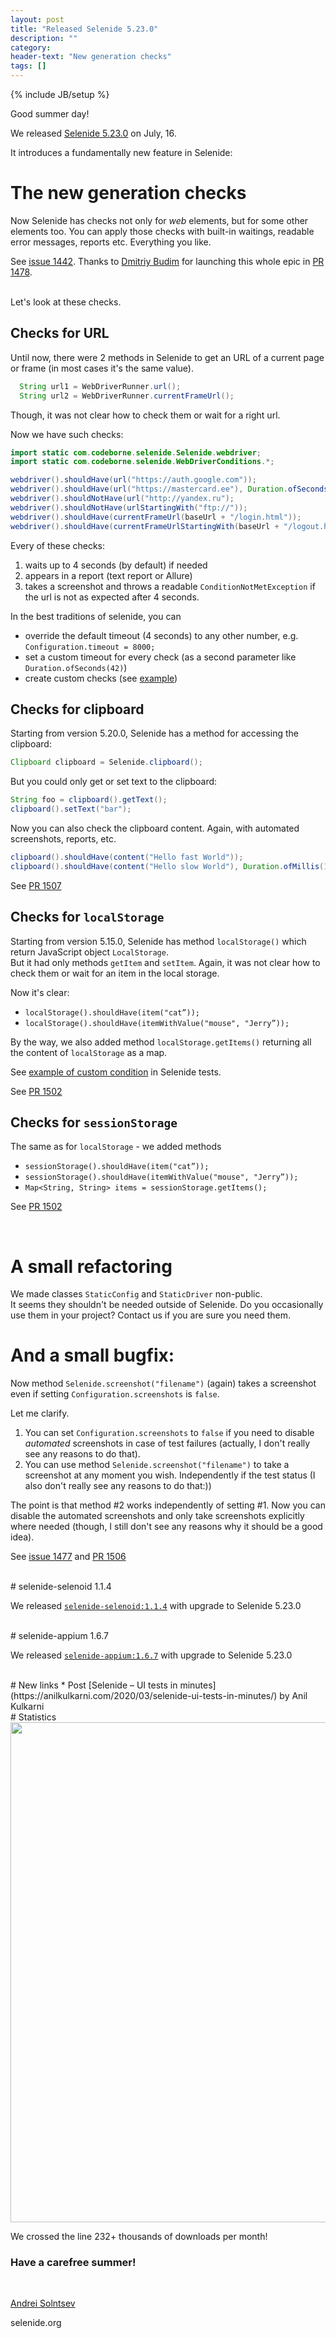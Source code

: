 ```yaml
---
layout: post
title: "Released Selenide 5.23.0"
description: ""
category:
header-text: "New generation checks"
tags: []
---
```

{% include JB/setup %}

Good summer day!  

We released [Selenide 5.23.0](https://github.com/selenide/selenide/milestone/125?closed=1) on July, 16.  


It  introduces a fundamentally new feature in Selenide:

# The new generation checks

Now Selenide has checks not only for _web_ elements, but for some other elements too. 
You can apply those checks with built-in waitings, readable error messages, reports etc. Everything you like.  

See [issue 1442](https://github.com/selenide/selenide/issues/1442).
Thanks to [Dmitriy Budim](https://github.com/dbudim) for launching this whole epic in [PR 1478](https://github.com/selenide/selenide/pull/1478).

<br/>
Let's look at these checks.

## Checks for URL
Until now, there were 2 methods in Selenide to get an URL of a current page or frame (in most cases it's the same value). 
```java
  String url1 = WebDriverRunner.url();
  String url2 = WebDriverRunner.currentFrameUrl();
```

Though, it was not clear how to check them or wait for a right url. 

Now we have such checks:

```java
import static com.codeborne.selenide.Selenide.webdriver;
import static com.codeborne.selenide.WebDriverConditions.*;

webdriver().shouldHave(url("https://auth.google.com"));
webdriver().shouldHave(url("https://mastercard.ee"), Duration.ofSeconds(42));
webdriver().shouldNotHave(url("http://yandex.ru");
webdriver().shouldNotHave(urlStartingWith("ftp://"));
webdriver().shouldHave(currentFrameUrl(baseUrl + "/login.html"));
webdriver().shouldHave(currentFrameUrlStartingWith(baseUrl + "/logout.html"));
```

Every of these checks:
1. waits up to 4 seconds (by default) if needed
2. appears in a report (text report or Allure)
3. takes a screenshot and throws a readable `ConditionNotMetException` if the url is not as expected after 4 seconds.

In the best traditions of selenide, you can
* override the default timeout (4 seconds) to any other number, e.g. `Configuration.timeout = 8000;`
* set a custom timeout for every check (as a second parameter like `Duration.ofSeconds(42)`)
* create custom checks (see [example](https://github.com/selenide/selenide/blob/c045579f243fb3a5abb99033e440cf8f12caa99c/statics/src/test/java/integration/WebDriverConditionsTest.java#L127))

## Checks for clipboard
Starting from version 5.20.0, Selenide has a method for accessing the clipboard:
```java
Clipboard clipboard = Selenide.clipboard();
```

But you could only get or set text to the clipboard:
```java
String foo = clipboard().getText();
clipboard().setText("bar");
```

Now you can also check the clipboard content. Again, with automated screenshots, reports, etc.  
```java
clipboard().shouldHave(content("Hello fast World"));
clipboard().shouldHave(content("Hello slow World"), Duration.ofMillis(1500));
```

See [PR 1507](https://github.com/selenide/selenide/pull/1507)

## Checks for `localStorage`
Starting from version 5.15.0, Selenide has method `localStorage()` which return JavaScript object `LocalStorage`.  
But it had only methods `getItem` and `setItem`. Again, it was not clear how to check them or wait for an item in the local storage.

Now it's clear:
* `localStorage().shouldHave(item("cat”));`
* `localStorage().shouldHave(itemWithValue("mouse", "Jerry”));`

By the way, we also added method `localStorage.getItems()` returning all the content of `localStorage` as a map. 

See [example of custom condition](https://github.com/selenide/selenide/blob/c045579f243fb3a5abb99033e440cf8f12caa99c/statics/src/test/java/integration/LocalStorageTest.java#L157) in Selenide tests.  

See [PR 1502](https://github.com/selenide/selenide/pull/1502)

## Checks for `sessionStorage`
The same as for `localStorage` - we added methods 
* `sessionStorage().shouldHave(item("cat”));`
* `sessionStorage().shouldHave(itemWithValue("mouse", "Jerry”));`
* `Map<String, String> items = sessionStorage.getItems();`

See [PR 1502](https://github.com/selenide/selenide/pull/1502)

<br/>

# A small refactoring
We made classes `StaticConfig` and `StaticDriver` non-public.  
It seems they shouldn't be needed outside of Selenide. 
Do you occasionally use them in your project? Contact us if you are sure you need them.

# And a small bugfix:
Now method `Selenide.screenshot("filename")` (again) takes a screenshot even if setting `Configuration.screenshots` is `false`.

Let me clarify. 
1. You can set `Configuration.screenshots` to `false` if you need to disable _automated_ screenshots in case of test failures (actually, I don't really see any reasons to do that).  
2. You can use method `Selenide.screenshot("filename")` to take a screenshot at any moment you wish. Independently if the test status (I also don't really see any reasons to do that:))

The point is that method #2 works independently of setting #1. Now you can disable the automated screenshots and only take screenshots explicitly where needed (though, I still don't see any reasons why it should be a good idea).

See [issue 1477](https://github.com/selenide/selenide/issues/1477) and [PR 1506](https://github.com/selenide/selenide/pull/1506)

<br>
# selenide-selenoid 1.1.4

We released [`selenide-selenoid:1.1.4`](https://github.com/selenide/selenide-selenoid/releases/tag/v1.1.4) with upgrade to Selenide 5.23.0


<br>
# selenide-appium 1.6.7

We released [`selenide-appium:1.6.7`](https://github.com/selenide/selenide-appium/releases/tag/v1.6.7) with upgrade to Selenide 5.23.0


<br>
# New links
* Post [Selenide – UI tests in minutes](https://anilkulkarni.com/2020/03/selenide-ui-tests-in-minutes/) by Anil Kulkarni

<br>
# Statistics
<center>
  <img src="{{ BASE_PATH }}/images/2021/07/selenide.downloads.png" width="800"/>
</center>

We crossed the line 232+ thousands of downloads per month!

### Have a carefree summer!

<br>

[Andrei Solntsev](http://asolntsev.github.io/)

selenide.org